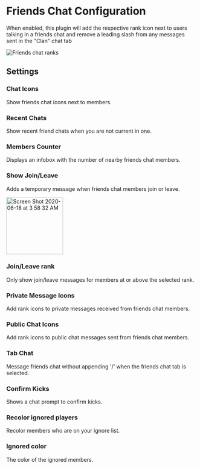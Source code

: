 # Friends Chat Configuration

When enabled, this plugin will add the respective rank icon next to users talking in a friends chat and remove a leading slash from any messages sent in the "Clan" chat tab

![Friends chat ranks](https://i.imgur.com/xbkFGKC.png)

## Settings

### Chat Icons

Show friends chat icons next to members.

### Recent Chats

Show recent friend chats when you are not current in one.

### Members Counter

Displays an infobox with the number of nearby friends chat members.

### Show Join/Leave

Adds a temporary message when friends chat members join or leave.

<img width="150" alt="Screen Shot 2020-06-18 at 3 58 32 AM" src="https://user-images.githubusercontent.com/54762282/84994012-0f2a8e00-b118-11ea-9f69-5f16cd0801fa.png">

### Join/Leave rank

Only show join/leave messages for members at or above the selected rank.

### Private Message Icons

Add rank icons to private messages received from friends chat members.

### Public Chat Icons

Add rank icons to public chat messages sent from friends chat members.

### Tab Chat

Message friends chat without appending '/' when the friends chat tab is selected.

### Confirm Kicks

Shows a chat prompt to confirm kicks.

### Recolor ignored players

Recolor members who are on your ignore list.

### Ignored color

The color of the ignored members.